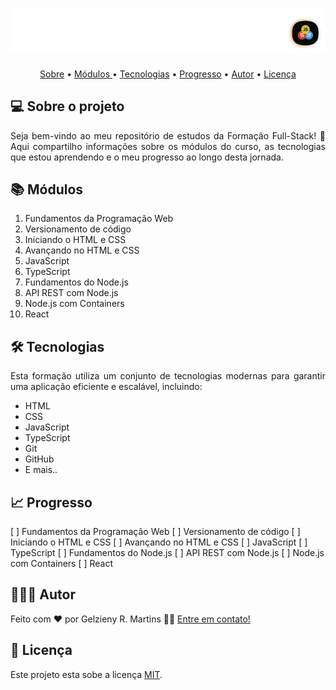 <h1 align="center">
  <img alt="Logo" title="Fullstack Training" src=".github/img/logo.png"/>
</h1>


<p align="center">
 <a href="#-sobre-o-projeto">Sobre</a> •
 <a href="#-modulos">Módulos </a> •
 <a href="#-tecnologias">Tecnologias</a> • 
 <a href="#-progresso">Progresso</a> • 
 <a href="#-autor">Autor</a> • 
 <a href="#user-content--licença">Licença</a>
</p>


## 💻 Sobre o projeto

<p align="justify">
Seja bem-vindo ao meu repositório de estudos da Formação Full-Stack! 🚀 Aqui compartilho informações sobre os módulos do curso, as tecnologias que estou aprendendo e o meu progresso ao longo desta jornada.
</p>

## 📚 Módulos

1. Fundamentos da Programação Web
2. Versionamento de código
3. Iniciando o HTML e CSS
4. Avançando no HTML e CSS
5. JavaScript
6. TypeScript
7. Fundamentos do Node.js
8. API REST com Node.js
9. Node.js com Containers
10. React

## 🛠 Tecnologias

<p align="justify">Esta formação utiliza um conjunto de tecnologias modernas para garantir uma aplicação eficiente e escalável, incluindo:</p>

* HTML
* CSS
* JavaScript
* TypeScript
* Git
* GitHub
* E mais..

## 📈 Progresso

[ ] Fundamentos da Programação Web
[ ] Versionamento de código
[ ] Iniciando o HTML e CSS
[ ] Avançando no HTML e CSS
[ ] JavaScript
[ ] TypeScript
[ ] Fundamentos do Node.js
[ ] API REST com Node.js
[ ] Node.js com Containers
[ ] React


## 🧑🏻‍💻 Autor

Feito com ❤️ por Gelzieny R. Martins 👋🏽 [Entre em contato!](https://www.linkedin.com/in/gelzieny/)

## 📝 Licença

Este projeto esta sobe a licença [MIT](./LICENSE).